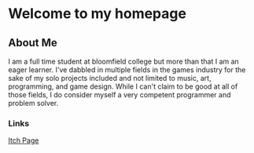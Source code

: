 # Welcome to my homepage
## About Me
I am a full time student at bloomfield college but more than that I am an eager learner. I've dabbled in multiple fields in the games industry for the sake of my solo projects included and not limited to music, art, programming, and game design. While I can't claim to be good at all of those fields, I do consider myself a very competent programmer and problem solver.

### Links
[Itch Page](https://pwnzer21.itch.io/)
